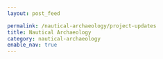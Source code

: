 ```yaml
---
layout: post_feed

permalink: /nautical-archaeology/project-updates
title: Nautical Archaeology
category: nautical-archaeology
enable_nav: true
---
```

